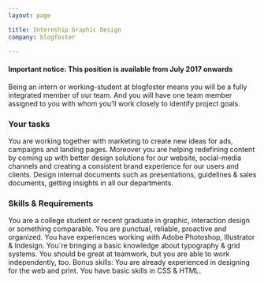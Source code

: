 ```yaml
---
layout: page

title: Internship Graphic Design
company: blogfoster

---
```


#### Important notice: This position is available from July 2017 onwards

Being an intern or working-student at blogfoster means you will be a fully integrated member of our team. And you will have one team member assigned to you with whom you’ll work closely to identify project goals.

### Your tasks

You are working together with marketing to create new ideas for ads, campaigns and landing pages. Moreover you are helping redefining content by coming up with better design solutions for our website, social-media channels and creating a consistent brand experience for our users and clients. Design internal documents such as presentations, guidelines & sales documents, getting insights in all our departments.

### Skills & Requirements

You are a college student or recent graduate in graphic, interaction design or something comparable. You are punctual, reliable, proactive and organized. You have experiences working with Adobe Photoshop, Illustrator & Indesign. You´re bringing a basic knowledge about typography & grid systems. You should be great at teamwork, but you are able to work independently, too. Bonus skills: You are already experienced in designing for the web and print. You have basic skills in CSS & HTML.